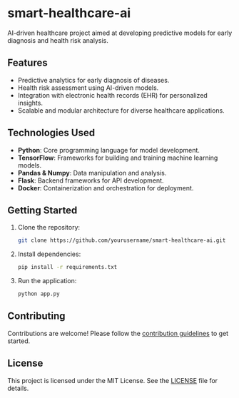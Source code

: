 # smart-healthcare-ai
AI-driven healthcare project aimed at developing predictive models for early diagnosis and health risk analysis.
## Features
- Predictive analytics for early diagnosis of diseases.
- Health risk assessment using AI-driven models.
- Integration with electronic health records (EHR) for personalized insights.
- Scalable and modular architecture for diverse healthcare applications.

## Technologies Used
- **Python**: Core programming language for model development.
- **TensorFlow**: Frameworks for building and training machine learning models.
- **Pandas & Numpy**: Data manipulation and analysis.
- **Flask**: Backend frameworks for API development.
- **Docker**: Containerization and orchestration for deployment.

## Getting Started
1. Clone the repository:
    ```bash
    git clone https://github.com/yourusername/smart-healthcare-ai.git
    ```
2. Install dependencies:
    ```bash
    pip install -r requirements.txt
    ```
3. Run the application:
    ```bash
    python app.py
    ```

## Contributing
Contributions are welcome! Please follow the [contribution guidelines](CONTRIBUTING.md) to get started.

## License
This project is licensed under the MIT License. See the [LICENSE](LICENSE) file for details.